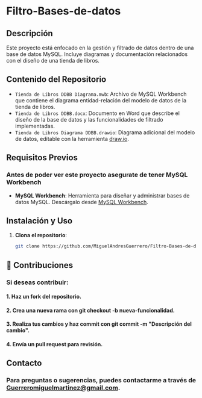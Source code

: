 # Filtro-Bases-de-datos

## Descripción

Este proyecto está enfocado en la gestión y filtrado de datos dentro de una base de datos MySQL. Incluye diagramas y documentación relacionados con el diseño de una tienda de libros.

## Contenido del Repositorio

- `Tienda de Libros DDBB Diagrama.mwb`: Archivo de MySQL Workbench que contiene el diagrama entidad-relación del modelo de datos de la tienda de libros.
- `Tienda de Libros DDBB.docx`: Documento en Word que describe el diseño de la base de datos y las funcionalidades de filtrado implementadas.
- `Tienda de Libros Diagrama DDBB.drawio`: Diagrama adicional del modelo de datos, editable con la herramienta [draw.io](https://app.diagrams.net/).

## Requisitos Previos
### Antes de poder ver este proyecto asegurate de tener MySQL Workbench
- **MySQL Workbench**: Herramienta para diseñar y administrar bases de datos MySQL. Descárgalo desde [MySQL Workbench](https://dev.mysql.com/downloads/workbench/).

## Instalación y Uso

1. **Clona el repositorio**:

   ```bash
   git clone https://github.com/MiguelAndresGuerrero/Filtro-Bases-de-datos.git


## 🤝 Contribuciones
### Si deseas contribuir:

#### 1. Haz un fork del repositorio.
#### 2. Crea una nueva rama con git checkout -b nueva-funcionalidad.
#### 3. Realiza tus cambios y haz commit con git commit -m "Descripción del cambio".
#### 4. Envía un pull request para revisión.
   
## Contacto
### Para preguntas o sugerencias, puedes contactarme a través de Guerreromiguelmartinez@gmail.com.
